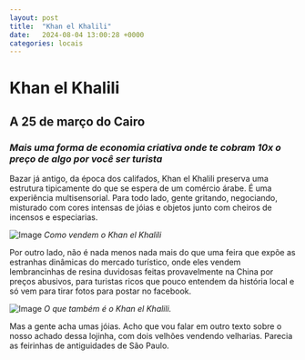 ```yaml
---
layout: post
title:  "Khan el Khalili"
date:   2024-08-04 13:00:28 +0000
categories: locais
---
```

# Khan el Khalili
## A 25 de março do Cairo
### _Mais uma forma de economia criativa onde te cobram 10x o preço de algo por você ser turista_

Bazar já antigo, da época dos califados, Khan el Khalili preserva uma estrutura tipicamente do que se espera de um comércio árabe. É uma experiência multisensorial. Para todo lado, gente gritando, negociando, misturado com cores intensas de jóias e objetos junto com cheiros de incensos e especiarias. 

![Image](https://pietroid.github.io/egypt-travelogue/images/khan_el_khalili.png)
_Como vendem o Khan el Khalili_

Por outro lado, não é nada menos nada mais do que uma feira que expõe as estranhas dinâmicas do mercado turístico, onde eles vendem lembrancinhas de resina duvidosas feitas provavelmente na China por preços abusivos, para turistas ricos que pouco entendem da história local e só vem para tirar fotos para postar no facebook. 

![Image](https://pietroid.github.io/egypt-travelogue/images/khan_el_khalili_old.jpg)
_O que também é o Khan el Khalili._

Mas a gente acha umas jóias. Acho que vou falar em outro texto sobre o nosso achado dessa lojinha, com dois velhões vendendo velharias. Parecia as feirinhas de antiguidades de São Paulo. 